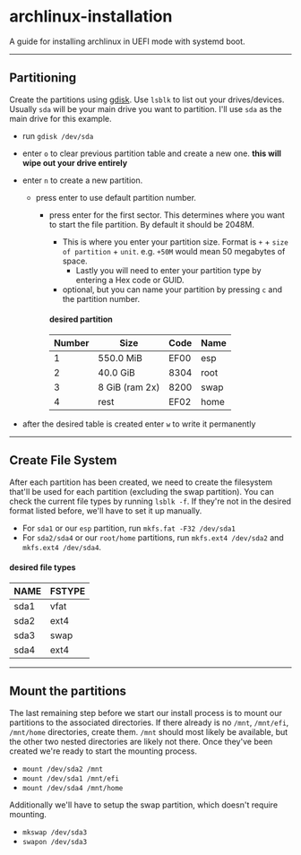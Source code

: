 # archlinux-installation
A guide for installing archlinux in UEFI mode with systemd boot.

---

## Partitioning
Create the partitions using [gdisk](https://wiki.archlinux.org/index.php/Gdisk). Use `lsblk` to list out your drives/devices. Usually `sda` will be your main drive you want to partition. I'll use `sda` as the main drive for this example.

* run `gdisk /dev/sda`
* enter `o` to clear previous partition table and create a new one. **this will wipe out your drive entirely**
* enter `n` to create a new partition.
  * press enter to use default partition number.
    * press enter for the first sector. This determines where you want to start the file partition. By default it should be 2048M.
      * This is where you enter your partition size. Format is `+` + `size of partition` + `unit`. e.g. `+50M` would mean 50 megabytes of space.
        * Lastly you will need to enter your partition type by entering a Hex code or GUID.
	  * optional, but you can name your partition by pressing `c` and the partition number.

	  #### desired partition
	  Number | Size | Code | Name
	  -------|----- | -----|-------
	  1 | 550.0 MiB | EF00 | esp
	  2 | 40.0 GiB | 8304 | root
	  3 | 8 GiB (ram 2x) | 8200 | swap
	  4 | rest | EF02 | home

* after the desired table is created enter `w` to write it permanently

---

## Create File System
After each partition has been created, we need to create the filesystem that'll be used for each partition (excluding the swap partition). You can check the current file types by running `lsblk -f`. If they're not in the desired format listed before, we'll have to set it up manually.

* For `sda1` or our `esp` partition, run `mkfs.fat -F32 /dev/sda1`
* For `sda2/sda4` or our `root/home` partitions, run `mkfs.ext4 /dev/sda2` and `mkfs.ext4 /dev/sda4`.

#### desired file types

NAME | FSTYPE
-----|-------
sda1 | vfat
sda2 | ext4
sda3 | swap
sda4 | ext4

---

## Mount the partitions
The last remaining step before we start our install process is to mount our partitions to the associated directories. If there already is no `/mnt`, `/mnt/efi`, `/mnt/home` directories, create them. `/mnt` should most likely be available, but the other two nested directories are likely not there. Once they've been created we're ready to start the mounting process.

* `mount /dev/sda2 /mnt`
* `mount /dev/sda1 /mnt/efi`
* `mount /dev/sda4 /mnt/home`

Additionally we'll have to setup the swap partition, which doesn't require mounting.

* `mkswap /dev/sda3`
* `swapon /dev/sda3`
